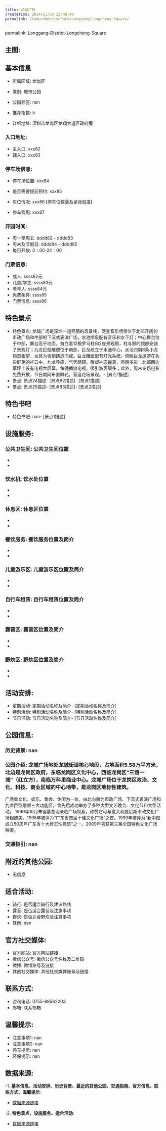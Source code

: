 ```yaml
---
title: 龙城广场
createTime: 2024/11/30 23:48:40
permalink: /ComprehensivePark/Longgang/Longcheng-Square/
---
```

permalink: Longgang-District-Longcheng-Square
<!-- ## 游玩路径: -->

## 主图:
<ImageCard
image="https://cgj.sz.gov.cn/img/4/4005/4005808/10774903.jpg"
title= "龙城广场"
description= "龙城广场地处龙城街道核心地段，占地面积5.58万平方米，北边是龙岗区政府，东临龙岗区文化中心，西临龙岗区“三馆一城”（红立方），南临万科里商业中心。龙城广场位于"
date="2024/11/30"
href="/"
author="深圳公园"
/>

## 基本信息

- 所属区域: 龙岗区

- 类别: 城市公园

- 公园标签: nan

- 推荐指数: 5

- 详细地址: 深圳市龙岗区龙翔大道区政府旁

### 入口地址:
- 主入口: xxx82
- 辅入口: xxx83
### 停车场信息:
- 停车场位置: xxx84

- 是否需要提前预约: xxx85

- 车位情况: xxx86 [停车位数量及紧张程度]

- 停车费用: xxx87

### 开园时间:
- 周一至周五: dddd82 - dddd83
- 周末及节假日: dddd84 - dddd85
- 每日开放: 0：00-24：00

### 门票信息:
- 成人: ssss82元
- 儿童/学生: ssss83元
- 老年人: ssss84元
- 免费条件: ssss85
- 门票信息: ssss86
## 特色景点
- 特色景点: 龙城广场是深圳一道亮丽的风景线，两套音乐喷泉位于北部开阔的市政广场和中部的下沉式表演广场，水池喷泉配有音乐和水下灯；中心舞台位于中部，舞台高于地面，耸立着12根罗马柱和2座景观廊，柱与廊的顶部安装了景观灯；九龙巨型雕塑位于南部，巨龙屹立于水池中心，水池四周8条小龙翘首相望，龙体为青铜铸造而成。巨龙雕塑配有灯光系统，傍晚巨龙遨游在色彩鲜艳的祥云中，九龙呼应，气势磅礴。雕塑神态逼真，亮丽多彩；北部西边草坪上设有电视大屏幕，每晚播放电视，吸引游客颇多；此外，周末专场电影免费开放，节日期间布置鲜花，营造花坛景观。- [景点1描述]
- 景点: 景点24描述- [景点82描述]- [景点1描述]
- 景点: 景点25描述- [景点83描述]- [景点2描述]
## 特色书吧
- 特色书吧: nan- [景点1描述]
## 设施服务:
### 公共卫生间: 公共卫生间位置
- 
- 
### 饮水机: 饮水处位置
- 
- 
### 休息区: 休息区位置
- 
- 
### 餐饮服务: 餐饮服务位置及简介
- 
- 
### 儿童游乐区: 儿童游乐区位置及简介
- 
- 
### 自行车租赁: 自行车租赁位置及简介
- 
- 
### 露营区: 露营区位置及简介
- 
- 
### 野炊区: 野炊区位置及简介

- 
- 
## 活动安排:
- 定期活动: 定期活动名称及简介- [定期活动名称及简介]
- 特别活动: 特别活动名称及简介- [特别活动名称及简介]
- 节日活动: 节日活动名称及简介- [节日活动名称及简介]
## 公园信息:
### 历史背景: nan
### 公园介绍: 龙城广场地处龙城街道核心地段，占地面积5.58万平方米，北边是龙岗区政府，东临龙岗区文化中心，西临龙岗区“三馆一城”（红立方），南临万科里商业中心。龙城广场位于龙岗区政治、文化、科技、商业区域的中心地带，是龙岗区地标性建筑。
广场集文化、娱乐、集会、休闲为一体，由北向南为市政广场、下沉式表演广场和九龙巨型雕塑三大功能区，曾先后成功举办了多种大型文艺晚会、文化节和大型活动， 1999年10月朱镕基总理亲临广场视察，称赞它可与意大利威尼斯市政文化广场相媲美。1998年被评为“广东省首届十佳文化广场”之首。1999年被评为“新中国成立50周年广东省十大标志性建筑”之一。2009年喜获第三届全国特色文化广场殊荣。
### 交通指引: nan

## 附近的其他公园:
- 无信息

## 适合活动:
- 骑行: 是否适合骑行及建议路线
- 露营: 是否适合露营及注意事项
- 野炊: 是否适合野炊及注意事项
- 其他: nan

## 官方社交媒体:
- 官方网站: 官方网站链接
- 微信公众号: 微信公众号名称及二维码
- 微博: 微博账号及链接
- 其他社交媒体: 其他社交媒体账号及链接

## 联系方式:
- 咨询电话: 0755-89562203
- 邮箱: 联系邮箱

## 温馨提示:
- 注意事项1: nan
- 注意事项2: nan
- 停车提示: nan
- 环保提示: nan

## 数据来源:
-1. **基本信息、活动安排、历史背景、最近的其他公园、交通指南、官方信息、联系方式、温馨提示**:
- [数据来源链接](https://cgj.sz.gov.cn/xsmh/gysz/csgy/content/post_10774903.html)

-2. **特色景点、设施服务、适合活动**:
- [数据来源链接](https://cgj.sz.gov.cn/xsmh/gysz/csgy/content/post_10774903.html)

